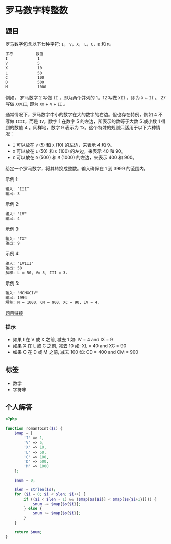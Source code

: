 # 罗马数字转整数

## 题目

罗马数字包含以下七种字符: `I`， `V`，`X`， `L`，`C`，`D` 和 `M`。

```txt
字符          数值
I             1
V             5
X             10
L             50
C             100
D             500
M             1000
```

例如， 罗马数字 2 写做 `II` ，即为两个并列的 1。12 写做 `XII` ，即为 `X` + `II` 。 27 写做  `XXVII`, 即为 `XX` + `V` + `II` 。

通常情况下，罗马数字中小的数字在大的数字的右边。但也存在特例，例如 4 不写做 `IIII`，而是 `IV`。数字 1 在数字 5 的左边，所表示的数等于大数 5 减小数 1 得到的数值 4 。同样地，数字 9 表示为 `IX`。这个特殊的规则只适用于以下六种情况：

* `I` 可以放在 `V` (5) 和 `X` (10) 的左边，来表示 4 和 9。
* `X` 可以放在 `L` (50) 和 `C` (100) 的左边，来表示 40 和 90。
* `C` 可以放在 `D` (500) 和 `M` (1000) 的左边，来表示 400 和 900。

给定一个罗马数字，将其转换成整数。输入确保在 1 到 3999 的范围内。

示例 1:

```txt
输入: "III"
输出: 3
```

示例 2:

```txt
输入: "IV"
输出: 4
```

示例 3:

```txt
输入: "IX"
输出: 9
```

示例 4:

```txt
输入: "LVIII"
输出: 58
解释: L = 50, V= 5, III = 3.
```

示例 5:

```txt
输入: "MCMXCIV"
输出: 1994
解释: M = 1000, CM = 900, XC = 90, IV = 4.
```

[题目链接](https://leetcode-cn.com/problems/roman-to-integer/)

### 提示

* 如果 I 在 V 或 X 之前, 减去 1 如: IV = 4 and IX = 9
* 如果 X 在 L 或 C 之前, 减去 10 如: XL = 40 and XC = 90
* 如果 C 在 D 或 M 之前, 减去 100 如: CD = 400 and CM = 900

## 标签

* 数学
* 字符串

## 个人解答

```php
<?php

function romanToInt($s) {
    $map = [
        'I' => 1,
        'V' => 5,
        'X' => 10,
        'L' => 50,
        'C' => 100,
        'D' => 500,
        'M' => 1000
    ];

    $num = 0;

    $len = strlen($s);
    for ($i = 0; $i < $len; $i++) {
        if (($i < $len - 1) && ($map[$s{$i}] < $map[$s{$i+1}]])) {
            $num -= $map[$s{$i}];
        } else {
            $num += $map[$s{$i}];
        }
    }

    return $num;
}
```